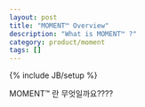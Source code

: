 ```yaml
---
layout: post
title: "MOMENT™ Overview"
description: "What is MOMENT™ ?"
category: product/moment
tags: []
---
```

{% include JB/setup %}

MOMENT™ 란 무엇일까요????